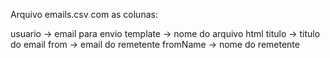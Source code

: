 Arquivo emails.csv com as colunas: 

usuario -> email para envio
template -> nome do arquivo html
titulo -> titulo do email
from -> email do remetente
fromName -> nome do remetente